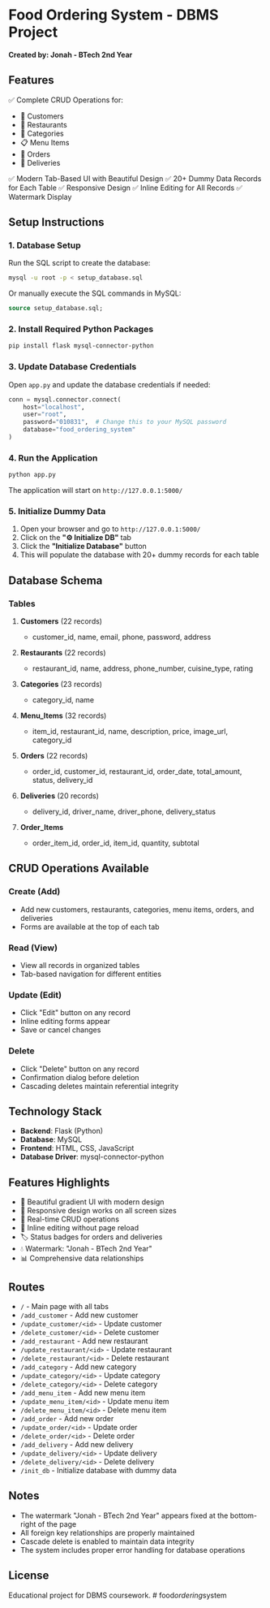# Food Ordering System - DBMS Project

**Created by: Jonah - BTech 2nd Year**

## Features

✅ Complete CRUD Operations for:
- 👥 Customers
- 🏪 Restaurants  
- 📂 Categories
- 📋 Menu Items
- 🛒 Orders
- 🚚 Deliveries

✅ Modern Tab-Based UI with Beautiful Design
✅ 20+ Dummy Data Records for Each Table
✅ Responsive Design
✅ Inline Editing for All Records
✅ Watermark Display

## Setup Instructions

### 1. Database Setup

Run the SQL script to create the database:
```bash
mysql -u root -p < setup_database.sql
```

Or manually execute the SQL commands in MySQL:
```sql
source setup_database.sql;
```

### 2. Install Required Python Packages

```bash
pip install flask mysql-connector-python
```

### 3. Update Database Credentials

Open `app.py` and update the database credentials if needed:
```python
conn = mysql.connector.connect(
    host="localhost",
    user="root",
    password="010831",  # Change this to your MySQL password
    database="food_ordering_system"
)
```

### 4. Run the Application

```bash
python app.py
```

The application will start on `http://127.0.0.1:5000/`

### 5. Initialize Dummy Data

1. Open your browser and go to `http://127.0.0.1:5000/`
2. Click on the **"⚙️ Initialize DB"** tab
3. Click the **"Initialize Database"** button
4. This will populate the database with 20+ dummy records for each table

## Database Schema

### Tables

1. **Customers** (22 records)
   - customer_id, name, email, phone, password, address

2. **Restaurants** (22 records)
   - restaurant_id, name, address, phone_number, cuisine_type, rating

3. **Categories** (23 records)
   - category_id, name

4. **Menu_Items** (32 records)
   - item_id, restaurant_id, name, description, price, image_url, category_id

5. **Orders** (22 records)
   - order_id, customer_id, restaurant_id, order_date, total_amount, status, delivery_id

6. **Deliveries** (20 records)
   - delivery_id, driver_name, driver_phone, delivery_status

7. **Order_Items**
   - order_item_id, order_id, item_id, quantity, subtotal

## CRUD Operations Available

### Create (Add)
- Add new customers, restaurants, categories, menu items, orders, and deliveries
- Forms are available at the top of each tab

### Read (View)
- View all records in organized tables
- Tab-based navigation for different entities

### Update (Edit)
- Click "Edit" button on any record
- Inline editing forms appear
- Save or cancel changes

### Delete
- Click "Delete" button on any record
- Confirmation dialog before deletion
- Cascading deletes maintain referential integrity

## Technology Stack

- **Backend**: Flask (Python)
- **Database**: MySQL
- **Frontend**: HTML, CSS, JavaScript
- **Database Driver**: mysql-connector-python

## Features Highlights

- 🎨 Beautiful gradient UI with modern design
- 📱 Responsive design works on all screen sizes
- 🔄 Real-time CRUD operations
- 🎯 Inline editing without page reload
- 🏷️ Status badges for orders and deliveries
- 💧 Watermark: "Jonah - BTech 2nd Year"
- 📊 Comprehensive data relationships

## Routes

- `/` - Main page with all tabs
- `/add_customer` - Add new customer
- `/update_customer/<id>` - Update customer
- `/delete_customer/<id>` - Delete customer
- `/add_restaurant` - Add new restaurant
- `/update_restaurant/<id>` - Update restaurant
- `/delete_restaurant/<id>` - Delete restaurant
- `/add_category` - Add new category
- `/update_category/<id>` - Update category
- `/delete_category/<id>` - Delete category
- `/add_menu_item` - Add new menu item
- `/update_menu_item/<id>` - Update menu item
- `/delete_menu_item/<id>` - Delete menu item
- `/add_order` - Add new order
- `/update_order/<id>` - Update order
- `/delete_order/<id>` - Delete order
- `/add_delivery` - Add new delivery
- `/update_delivery/<id>` - Update delivery
- `/delete_delivery/<id>` - Delete delivery
- `/init_db` - Initialize database with dummy data

## Notes

- The watermark "Jonah - BTech 2nd Year" appears fixed at the bottom-right of the page
- All foreign key relationships are properly maintained
- Cascade delete is enabled to maintain data integrity
- The system includes proper error handling for database operations

## License

Educational project for DBMS coursework.
#   f o o d _ o r d e r i n g _ s y s t e m  
 
